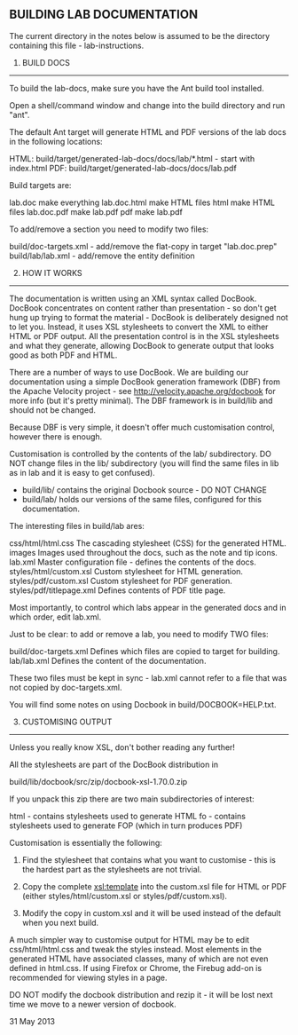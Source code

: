 BUILDING LAB DOCUMENTATION
--------------------------

The current directory in the notes below is assumed to be the directory containing
this file - lab-instructions.


1. BUILD DOCS
- - - - - - -

To build the lab-docs, make sure you have the Ant build tool installed.

Open a shell/command window and change into the build directory and run "ant".

The default Ant target will generate HTML and PDF versions of the lab docs in the
following locations:

HTML: build/target/generated-lab-docs/docs/lab/*.html - start with index.html
 PDF: build/target/generated-lab-docs/docs/lab.pdf

Build targets are:

  lab.doc        make everything
  lab.doc.html   make HTML files
  html           make HTML files
  lab.doc.pdf    make lab.pdf
  pdf            make lab.pdf

To add/remove a section you need to modify two files:

  build/doc-targets.xml - add/remove the flat-copy in target "lab.doc.prep"
  build/lab/lab.xml - add/remove the entity definition

 
2. HOW IT WORKS
- - - - - - - -

The documentation is written using an XML syntax called DocBook.  DocBook concentrates
on content rather than presentation - so don't get hung up trying to format the
material - DocBook is deliberately designed not to let you.  Instead, it uses XSL
stylesheets to convert the XML to either HTML or PDF output.  All the presentation
control is in the XSL stylesheets and what they generate, allowing DocBook to
generate output that looks good as both PDF and HTML.

There are a number of ways to use DocBook.  We are building our documentation using
a simple DocBook generation framework (DBF) from the Apache Velocity project - see
http://velocity.apache.org/docbook for more info (but it's pretty minimal).  The DBF
framework is in build/lib and should not be changed.

Because DBF is very simple, it doesn't offer much customisation control, however there
is enough.

Customisation is controlled by the contents of the lab/ subdirectory.  DO NOT change
files in the lib/ subdirectory (you will find the same files in lib as in lab and it
is easy to get confused).

 * build/lib/ contains the original Docbook source - DO NOT CHANGE
 * build/lab/ holds our versions of the same files, configured for this documentation.

The interesting files in build/lab ares:

css/html/html.css        The cascading stylesheet (CSS) for the generated HTML.
images                   Images used throughout the docs, such as the note and tip icons.
lab.xml                  Master configuration file - defines the contents of the docs.
styles/html/custom.xsl   Custom stylesheet for HTML generation.
styles/pdf/custom.xsl    Custom stylesheet for PDF generation.
styles/pdf/titlepage.xml Defines contents of PDF title page.

Most importantly, to control which labs appear in the generated docs and in which order,
edit lab.xml.

Just to be clear: to add or remove a lab, you need to modify TWO files:

build/doc-targets.xml    Defines which files are copied to target for building.
lab/lab.xml              Defines the content of the documentation.

These two files must be kept in sync - lab.xml cannot refer to a file that was not
copied by doc-targets.xml.

You will find some notes on using Docbook in build/DOCBOOK=HELP.txt.


3. CUSTOMISING OUTPUT
- - - - - - - - - - -

Unless you really know XSL, don't bother reading any further!

All the stylesheets are part of the DocBook distribution in

   build/lib/docbook/src/zip/docbook-xsl-1.70.0.zip

If you unpack this zip there are two main subdirectories of interest:

html - contains stylesheets used to generate HTML
fo   - contains stylesheets used to generate FOP (which in turn produces PDF) 

Customisation is essentially the following:

1. Find the stylesheet that contains what you want to customise - this is the hardest
   part as the stylesheets are not trivial.

2. Copy the complete <xsl:template> into the custom.xsl file for HTML or PDF (either
   styles/html/custom.xsl or styles/pdf/custom.xsl).
   
3. Modify the copy in custom.xsl and it will be used instead of the default when you
   next build.

A much simpler way to customise output for HTML may be to edit css/html/html.css and
tweak the styles instead.  Most elements in the generated HTML have associated classes,
many of which are not even defined in html.css.  If using Firefox or Chrome, the Firebug
add-on is recommended for viewing styles in a page.

DO NOT modify the docbook distribution and rezip it - it will be lost next time we
move to a newer version of docbook.

31 May 2013

